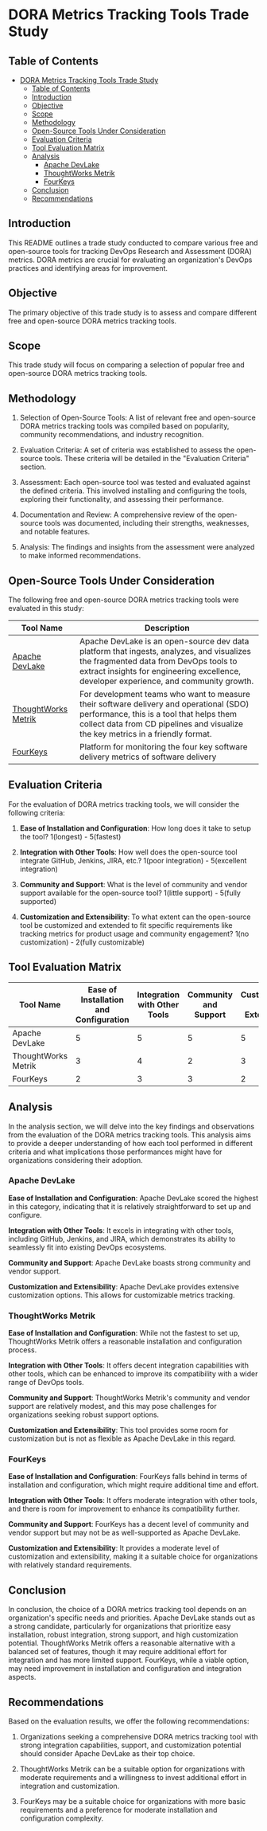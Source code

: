 # DORA Metrics Tracking Tools Trade Study

## Table of Contents

- [DORA Metrics Tracking Tools Trade Study](#dora-metrics-tracking-tools-trade-study)
  - [Table of Contents](#table-of-contents)
  - [Introduction](#introduction)
  - [Objective](#objective)
  - [Scope](#scope)
  - [Methodology](#methodology)
  - [Open-Source Tools Under Consideration](#open-source-tools-under-consideration)
  - [Evaluation Criteria](#evaluation-criteria)
  - [Tool Evaluation Matrix](#tool-evaluation-matrix)
  - [Analysis](#analysis)
    - [Apache DevLake](#apache-devlake)
    - [ThoughtWorks Metrik](#thoughtworks-metrik)
    - [FourKeys](#fourkeys)
  - [Conclusion](#conclusion)
  - [Recommendations](#recommendations)

## Introduction

This README outlines a trade study conducted to compare various free and open-source tools for tracking DevOps Research and Assessment (DORA) metrics. DORA metrics are crucial for evaluating an organization's DevOps practices and identifying areas for improvement.

## Objective

The primary objective of this trade study is to assess and compare different free and open-source DORA metrics tracking tools.

## Scope

This trade study will focus on comparing a selection of popular free and open-source DORA metrics tracking tools.

## Methodology

1. Selection of Open-Source Tools: A list of relevant free and open-source DORA metrics tracking tools was compiled based on popularity, community recommendations, and industry recognition.

2. Evaluation Criteria: A set of criteria was established to assess the open-source tools. These criteria will be detailed in the "Evaluation Criteria" section.

3. Assessment: Each open-source tool was tested and evaluated against the defined criteria. This involved installing and configuring the tools, exploring their functionality, and assessing their performance.

4. Documentation and Review: A comprehensive review of the open-source tools was documented, including their strengths, weaknesses, and notable features.

5. Analysis: The findings and insights from the assessment were analyzed to make informed recommendations.

## Open-Source Tools Under Consideration

The following free and open-source DORA metrics tracking tools were evaluated in this study:

| Tool Name                                                     | Description                                                                                                                                                                                                                 |
| ------------------------------------------------------------- | --------------------------------------------------------------------------------------------------------------------------------------------------------------------------------------------------------------------------- |
| [Apache DevLake](https://github.com/apache/incubator-devlake) | Apache DevLake is an open-source dev data platform that ingests, analyzes, and visualizes the fragmented data from DevOps tools to extract insights for engineering excellence, developer experience, and community growth. |
| [ThoughtWorks Metrik](https://github.com/thoughtworks/metrik) | For development teams who want to measure their software delivery and operational (SDO) performance, this is a tool that helps them collect data from CD pipelines and visualize the key metrics in a friendly format.      |
| [FourKeys](https://github.com/dora-team/fourkeys)             | Platform for monitoring the four key software delivery metrics of software delivery                                                                                                                                         |

## Evaluation Criteria

For the evaluation of DORA metrics tracking tools, we will consider the following criteria:

1. **Ease of Installation and Configuration**: How long does it take to setup the tool? 1(longest) - 5(fastest)

2. **Integration with Other Tools**: How well does the open-source tool integrate GitHub, Jenkins, JIRA, etc.? 1(poor integration) - 5(excellent integration)

3. **Community and Support**: What is the level of community and vendor support available for the open-source tool? 1(little support) - 5(fully supported)

4. **Customization and Extensibility**: To what extent can the open-source tool be customized and extended to fit specific requirements like tracking metrics for product usage and community engagement? 1(no customization) - 2(fully customizable)

## Tool Evaluation Matrix

| Tool Name           | Ease of Installation and Configuration | Integration with Other Tools | Community and Support | Customization and Extensibility | Total Score |
| ------------------- | -------------------------------------- | ---------------------------- | --------------------- | ------------------------------- | ----------- |
| Apache DevLake      | 5                                      | 5                            | 5                     | 5                               | 20          |
| ThoughtWorks Metrik | 3                                      | 4                            | 2                     | 3                               | 12          |
| FourKeys            | 2                                      | 3                            | 3                     | 2                               | 10          |

## Analysis

In the analysis section, we will delve into the key findings and observations from the evaluation of the DORA metrics tracking tools. This analysis aims to provide a deeper understanding of how each tool performed in different criteria and what implications those performances might have for organizations considering their adoption.

### Apache DevLake

**Ease of Installation and Configuration**: Apache DevLake scored the highest in this category, indicating that it is relatively straightforward to set up and configure.

**Integration with Other Tools**: It excels in integrating with other tools, including GitHub, Jenkins, and JIRA, which demonstrates its ability to seamlessly fit into existing DevOps ecosystems.

**Community and Support**: Apache DevLake boasts strong community and vendor support.

**Customization and Extensibility**: Apache DevLake provides extensive customization options. This allows for customizable metrics tracking.

### ThoughtWorks Metrik

**Ease of Installation and Configuration**: While not the fastest to set up, ThoughtWorks Metrik offers a reasonable installation and configuration process.

**Integration with Other Tools**: It offers decent integration capabilities with other tools, which can be enhanced to improve its compatibility with a wider range of DevOps tools.

**Community and Support**: ThoughtWorks Metrik's community and vendor support are relatively modest, and this may pose challenges for organizations seeking robust support options.

**Customization and Extensibility**: This tool provides some room for customization but is not as flexible as Apache DevLake in this regard.

### FourKeys

**Ease of Installation and Configuration**: FourKeys falls behind in terms of installation and configuration, which might require additional time and effort.

**Integration with Other Tools**: It offers moderate integration with other tools, and there is room for improvement to enhance its compatibility further.

**Community and Support**: FourKeys has a decent level of community and vendor support but may not be as well-supported as Apache DevLake.

**Customization and Extensibility**: It provides a moderate level of customization and extensibility, making it a suitable choice for organizations with relatively standard requirements.

## Conclusion

In conclusion, the choice of a DORA metrics tracking tool depends on an organization's specific needs and priorities. Apache DevLake stands out as a strong candidate, particularly for organizations that prioritize easy installation, robust integration, strong support, and high customization potential. ThoughtWorks Metrik offers a reasonable alternative with a balanced set of features, though it may require additional effort for integration and has more limited support. FourKeys, while a viable option, may need improvement in installation and configuration and integration aspects.

## Recommendations

Based on the evaluation results, we offer the following recommendations:

1. Organizations seeking a comprehensive DORA metrics tracking tool with strong integration capabilities, support, and customization potential should consider Apache DevLake as their top choice.

2. ThoughtWorks Metrik can be a suitable option for organizations with moderate requirements and a willingness to invest additional effort in integration and customization.

3. FourKeys may be a suitable choice for organizations with more basic requirements and a preference for moderate installation and configuration complexity.
